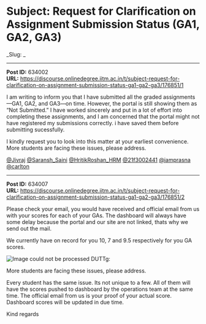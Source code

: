 # Subject: Request for Clarification on Assignment Submission Status (GA1, GA2, GA3)
_Slug: _

---
**Post ID:** 634002  
**URL:** https://discourse.onlinedegree.iitm.ac.in/t/subject-request-for-clarification-on-assignment-submission-status-ga1-ga2-ga3/176851/1  

I am writing to inform you that I have submitted all the graded assignments—GA1, GA2, and GA3—on time. However, the portal is still showing them as “Not Submitted.” I have worked sincerely and put in a lot of effort into completing these assignments, and I am concerned that the portal might not have registered my submissions correctly. i have saved them before submitting sucessfully.


I kindly request you to look into this matter at your earliest convenience. More students are facing these issues, please address.


[@Jivraj](/u/jivraj) [@Saransh_Saini](/u/saransh_saini) [@HritikRoshan_HRM](/u/hritikroshan_hrm) [@21f3002441](/u/21f3002441) [@iamprasna](/u/iamprasna) [@carlton](/u/carlton)

---
**Post ID:** 634007  
**URL:** https://discourse.onlinedegree.iitm.ac.in/t/subject-request-for-clarification-on-assignment-submission-status-ga1-ga2-ga3/176851/2  

Please check your email, you would have received and official email from us with your scores for each of your GAs. The dashboard will always have some delay because the portal and our site are not linked, thats why we send out the mail.


We currently have on record for you 10, 7 and 9.5 respectively for you GA scores.





![Image could not be processed](https://dub1.discourse-cdn.com/flex013/user_avatar/discourse.onlinedegree.iitm.ac.in/duttg/48/20179_2.png) DUTTg:

More students are facing these issues, please address.




Every student has the same issue. Its not unique to a few. All of them will have the scores pushed to dashboard by the operations team at the same time. The official email from us is your proof of your actual score. Dashboard scores will be updated in due time.


Kind regards


